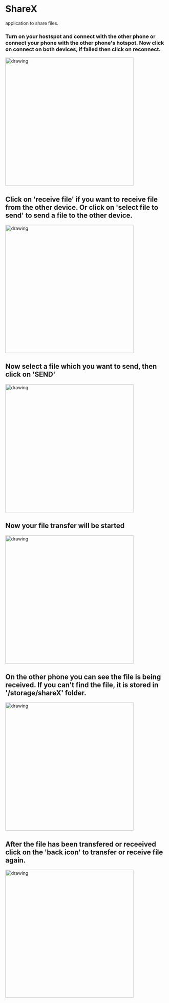 # ShareX
application to share files.

<h3> Turn on your hostspot and connect with the other phone or connect your phone with the other phone's hotspot. Now click on connect on both devices, if failed then click on reconnect.</h2>

<img src="https://github.com/mohanbera/ShareX/blob/main/Project%20Images/Screenshot_2021-06-27-12-52-33-426_com.example.myapplication.png" alt="drawing" width="400"/>

<h2> Click on 'receive file' if you want to receive file from the other device. Or click on 'select file to send' to send a file to the other device.</h2>
<img src="https://github.com/mohanbera/ShareX/blob/main/Project%20Images/Screenshot_2021-06-27-17-01-34-451_com.example.myapplication.png" alt="drawing" width="400"/>

<h2>Now select a file which you want to send, then click on 'SEND' </h2>

<img src="https://github.com/mohanbera/ShareX/blob/main/Project%20Images/Screenshot_2021-06-27-17-02-08-441_com.android.documentsui.png" alt="drawing" width="400"/>

<h2>Now your file transfer will be started</h2>

<img src="https://github.com/mohanbera/ShareX/blob/main/Project%20Images/Screenshot_20210627-203209.png" alt="drawing" width="400"/>

<h2>On the other phone you can see the file is being received. If you can't find the file, it is stored in '/storage/shareX' folder. </h2>

<img src="https://github.com/mohanbera/ShareX/blob/main/Project%20Images/Screenshot_2021-06-27-20-39-54-290_com.example.myapplication.png" alt="drawing" width="400"/>

<h2>After the file has been transfered or receeived click on the 'back icon' to transfer or receive file again.</h2>
<img src="https://github.com/mohanbera/ShareX/blob/main/Project%20Images/Screenshot_20210627-170719.png" alt="drawing" width="400"/>

